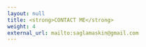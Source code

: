 ```yaml
---
layout: null
title: <strong>CONTACT ME</strong>
weight: 4
external_url: mailto:saglamaskin@gmail.com
---
```

